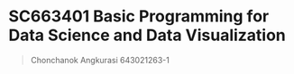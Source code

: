 # SC663401 Basic Programming for Data Science and Data Visualization
> Chonchanok Angkurasi 643021263-1
